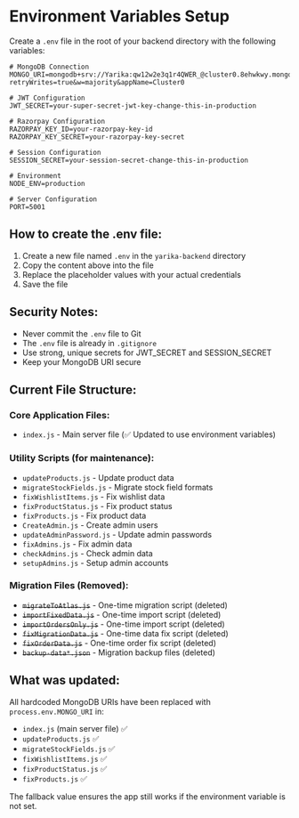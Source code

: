 # Environment Variables Setup

Create a `.env` file in the root of your backend directory with the following variables:

```env
# MongoDB Connection
MONGO_URI=mongodb+srv://Yarika:qw12w2e3q1r4QWER_@cluster0.8ehwkwy.mongodb.net/yarika?retryWrites=true&w=majority&appName=Cluster0

# JWT Configuration
JWT_SECRET=your-super-secret-jwt-key-change-this-in-production

# Razorpay Configuration
RAZORPAY_KEY_ID=your-razorpay-key-id
RAZORPAY_KEY_SECRET=your-razorpay-key-secret

# Session Configuration
SESSION_SECRET=your-session-secret-change-this-in-production

# Environment
NODE_ENV=production

# Server Configuration
PORT=5001
```

## How to create the .env file:

1. Create a new file named `.env` in the `yarika-backend` directory
2. Copy the content above into the file
3. Replace the placeholder values with your actual credentials
4. Save the file

## Security Notes:

- Never commit the `.env` file to Git
- The `.env` file is already in `.gitignore`
- Use strong, unique secrets for JWT_SECRET and SESSION_SECRET
- Keep your MongoDB URI secure

## Current File Structure:

### Core Application Files:
- `index.js` - Main server file (✅ Updated to use environment variables)

### Utility Scripts (for maintenance):
- `updateProducts.js` - Update product data
- `migrateStockFields.js` - Migrate stock field formats
- `fixWishlistItems.js` - Fix wishlist data
- `fixProductStatus.js` - Fix product status
- `fixProducts.js` - Fix product data
- `CreateAdmin.js` - Create admin users
- `updateAdminPassword.js` - Update admin passwords
- `fixAdmins.js` - Fix admin data
- `checkAdmins.js` - Check admin data
- `setupAdmins.js` - Setup admin accounts

### Migration Files (Removed):
- ~~`migrateToAtlas.js`~~ - One-time migration script (deleted)
- ~~`importFixedData.js`~~ - One-time import script (deleted)
- ~~`importOrdersOnly.js`~~ - One-time import script (deleted)
- ~~`fixMigrationData.js`~~ - One-time data fix script (deleted)
- ~~`fixOrderData.js`~~ - One-time order fix script (deleted)
- ~~`backup-data*.json`~~ - Migration backup files (deleted)

## What was updated:

All hardcoded MongoDB URIs have been replaced with `process.env.MONGO_URI` in:
- `index.js` (main server file) ✅
- `updateProducts.js` ✅
- `migrateStockFields.js` ✅
- `fixWishlistItems.js` ✅
- `fixProductStatus.js` ✅
- `fixProducts.js` ✅

The fallback value ensures the app still works if the environment variable is not set. 